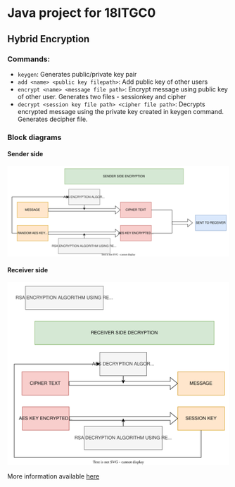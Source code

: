 # Java project for 18ITGC0

## Hybrid Encryption

### Commands:

- `keygen`: Generates public/private key pair
- `add <name> <public key filepath>`: Add public key of other users
- `encrypt <name> <message file path>`: Encrypt message using public key of other user. Generates two files - sessionkey and cipher
- `decrypt <session key file path> <cipher file path>`: Decrypts encrypted message using the private key created in keygen command. Generates decipher file.

### Block diagrams

#### Sender side

![Sender side](uploads/sender.svg)

#### Receiver side

![Receiver side](uploads/receiver.svg)

More information available [here](https://drive.google.com/file/d/12jGGVieTTKgdCCg33PS7k7_2gq0_DwuX/view?usp=sharing)
